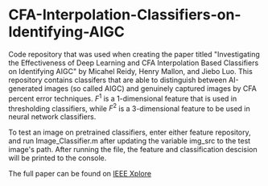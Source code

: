 # CFA-Interpolation-Classifiers-on-Identifying-AIGC
Code repository that was used when creating the paper titled "Investigating the Effectiveness of Deep Learning and CFA Interpolation Based Classifiers on Identifying AIGC" by Micahel Reidy,
Henry Mallon, and Jiebo Luo. This repository contains classifers that are able to distinguish between AI-generated images (so called AIGC) and genuinely captured images by CFA percent error techniques.
$F^1$ is a 1-dimensional feature that is used in thresholding classifiers, while $F^2$ is a 3-dimensional feature to be used in neural network classifiers.

To test an image on pretrained classifiers, enter either feature repository, and run Image_Classifier.m after updating the variable img_src to the test image's path. After running the file, the feature and classification descision will be printed to the console. 

The full paper can be found on [IEEE Xplore](https://ieeexplore.ieee.org/document/10386096)
